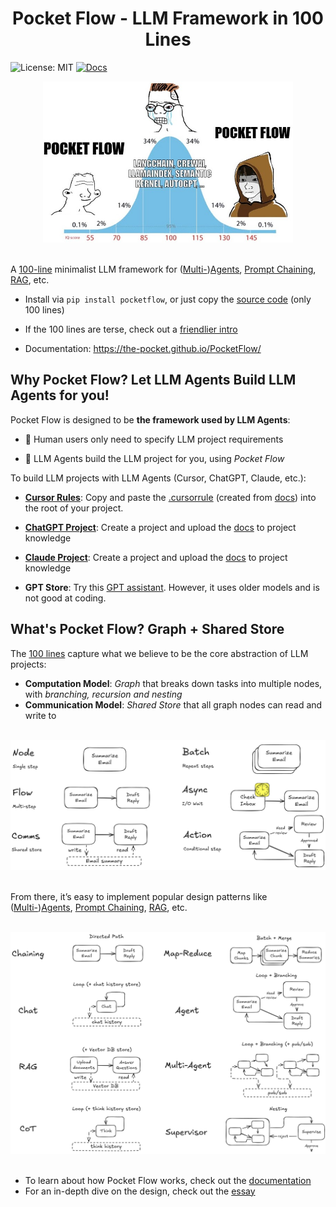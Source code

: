 <h1 align="center">Pocket Flow - LLM Framework in 100 Lines</h1>



![License: MIT](https://img.shields.io/badge/License-MIT-yellow.svg)
[![Docs](https://img.shields.io/badge/docs-latest-blue)](https://the-pocket.github.io/PocketFlow/)

<div align="center">
  <img src="./assets/minillmflow.jpg" width="400"/>
</div>

<br>

A [100-line](pocketflow/__init__.py) minimalist LLM framework for ([Multi-](https://the-pocket.github.io/PocketFlow/multi_agent.html))[Agents](https://the-pocket.github.io/PocketFlow/agent.html), [Prompt Chaining](https://the-pocket.github.io/PocketFlow/decomp.html), [RAG](https://the-pocket.github.io/PocketFlow/rag.html), etc.

- Install via  ```pip install pocketflow```, or just copy the [source code](pocketflow/__init__.py) (only 100 lines)

- If the 100 lines are terse, check out a [friendlier intro](https://chatgpt.com/share/678564bd-1ba4-8000-98e4-a6ffe363c1b8)

- Documentation: https://the-pocket.github.io/PocketFlow/

## Why Pocket Flow? Let LLM Agents Build LLM Agents for you!

Pocket Flow is designed to be **the framework used by LLM Agents**: 

- 🧑 Human users only need to specify LLM project requirements

- 🤖 LLM Agents build the LLM project for you, using *Pocket Flow*

To build LLM projects with LLM Agents (Cursor, ChatGPT, Claude, etc.):


  - **[Cursor Rules](https://docs.cursor.com/context/rules-for-ai)**: Copy and paste the [.cursorrule](https://github.com/The-Pocket/PocketFlow/blob/main/assets/.cursorrules) (created from [docs](docs)) into the root of your project.

  - **[ChatGPT Project](https://help.openai.com/en/articles/10169521-using-projects-in-chatgpt)**: Create a project and upload the [docs](docs) to project knowledge
  
  - **[Claude Project](https://www.anthropic.com/news/projects)**: Create a project and upload the [docs](docs) to project knowledge
    
  - **GPT Store**: Try this [GPT assistant](https://chatgpt.com/g/g-677464af36588191b9eba4901946557b-mini-llm-flow-assistant). However, it uses older models and is not good at coding.





## What's Pocket Flow? Graph + Shared Store

The [100 lines](pocketflow/__init__.py) capture what we believe to be the core abstraction of LLM projects: 
 - **Computation Model**: *Graph* that breaks down tasks into multiple nodes, with *branching, recursion and nesting*
 - **Communication Model**: *Shared Store* that all graph nodes can read and write to

<br>
<div align="center">
  <img src="./assets/abstraction.png" width="600"/>
</div>
<br>

From there, it’s easy to implement popular design patterns like ([Multi-](https://the-pocket.github.io/PocketFlow/multi_agent.html))[Agents](https://the-pocket.github.io/PocketFlow/agent.html), [Prompt Chaining](https://the-pocket.github.io/PocketFlow/decomp.html), [RAG](https://the-pocket.github.io/PocketFlow/rag.html), etc.

<br>
<div align="center">
  <img src="./assets/paradigm.png" width="600"/>
</div>
<br>

- To learn about how Pocket Flow works, check out the [documentation](https://the-pocket.github.io/PocketFlow/)
- For an in-depth dive on the design, check out the [essay](https://github.com/The-Pocket/.github/blob/main/profile/pocketflow.md)



